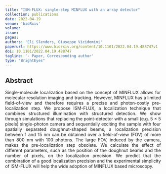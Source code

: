 ```yaml
---
title: "ISM-FLUX: single-step MINFLUX with an array detector"
collection: publications
date: 2022-04-19
venue: 'bioRxiv'
volume: 
issue: 
pages: 
authors: 'Eli Slenders, Giuseppe Vicidomini'
paperurl: https://www.biorxiv.org/content/10.1101/2022.04.19.488747v1
doi: 10.1101/2022.04.19.488747
tagline: '- Paper, Corresponding author'
type: "BrightEyes"
---
```


<h2> Abstract </h2>
<p align= "justify">
Single-molecule localization based on the concept of MINFLUX allows for molecular resolution imaging and tracking. However, MINFLUX has a limited field-of-view and therefore requires a precise and photon-costly pre-localization step. We propose ISM-FLUX, a localization technique that combines structured illumination with structured detection. We show through simulations that replacing the point-detector with a small (e.g. 5 × 5 pixels) single-photon camera and sequentially exciting the sample with four spatially separated doughnut-shaped beams, a localization precision between 1 and 15 nm can be obtained over a field-of-view (FOV) of more than 800 nm with 100 photons. The large FOV, induced by the camera, makes the pre-localization step obsolete. We calculate the effect of different parameters, such as the position of the doughnut beams and the number of pixels, on the localization precision. We predict that the combination of a good localization precision and the experimental simplicity of ISM-FLUX will help the wide adoption of MINFLUX based microscopy.
